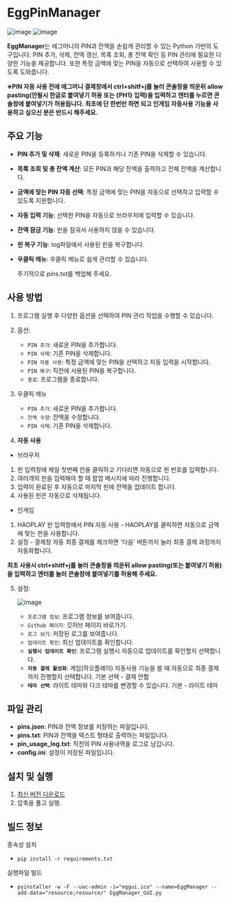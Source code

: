 # EggPinManager
![image](https://github.com/user-attachments/assets/68e749e5-bb26-4e60-9668-160815ee9678)
![image](https://github.com/user-attachments/assets/96933151-96de-47e1-a5ad-54315db3e178)




**EggManager**는 에그머니의 PIN과 잔액을 손쉽게 관리할 수 있는 Python 기반의 도구입니다. PIN 추가, 삭제, 잔액 갱신, 목록 조회, 총 잔액 확인 등 PIN 관리에 필요한 다양한 기능을 제공합니다. 또한 특정 금액에 맞는 PIN을 자동으로 선택하여 사용할 수 있도록 도와줍니다.

**※PIN 자동 사용 전에 에그머니 결제창에서 ctrl+shitf+j를 눌러 콘솔창을 띄운뒤 allow pasting(안될시 한글로 붙여넣기 허용 또는 {PH1} 입력)을 입력하고 엔터를 누르면 콘솔창에 붙여넣기가 허용됩니다. 최초에 단 한번만 하면 되고 인게임 자동사용 기능을 사용하고 싶으신 분은 반드시 해주세요.**

## 주요 기능
- **PIN 추가 및 삭제**: 새로운 PIN을 등록하거나 기존 PIN을 삭제할 수 있습니다.
- **목록 조회 및 총 잔액 계산**: 모든 PIN과 해당 잔액을 출력하고 전체 잔액을 계산합니다.
- **금액에 맞는 PIN 자동 선택**: 특정 금액에 맞는 PIN을 자동으로 선택하고 입력할 수 있도록 지원합니다.
- **자동 입력 기능**: 선택한 PIN을 자동으로 브라우저에 입력할 수 있습니다.
- **잔액 잠금 기능**: 핀을 잠궈서 사용하지 않을 수 있습니다.
- **핀 복구 기능**: log파일에서 사용된 핀을 복구합니다.
- **우클릭 메뉴**: 우클릭 메뉴로 쉽게 관리할 수 있습니다.

  주기적으로 pins.txt를 백업해 주세요.
## 사용 방법
1. 프로그램 실행 후 다양한 옵션을 선택하여 PIN 관리 작업을 수행할 수 있습니다.
2. 옵션:
   - `PIN 추가`: 새로운 PIN을 추가합니다.
   - `PIN 삭제`: 기존 PIN을 삭제합니다.
   - `PIN 자동 사용`: 특정 금액에 맞는 PIN을 선택하고 자동 입력을 시작합니다.
   - `PIN 복구`: 직전에 사용된 PIN을 복구합니다.
   - `종료`: 프로그램을 종료합니다.
  
3. 우클릭 메뉴
   - `PIN 추가`: 새로운 PIN을 추가합니다.
   - `잔액 수정`: 잔액을 수정합니다.
   - `PIN 삭제`: 기존 PIN을 삭제합니다.
     
4. **자동 사용**
 - 브라우저
  1. 핀 입력창에 제일 첫번째 칸을 클릭하고 기다리면 자동으로 핀 번호를 입력합니다.
  2. 여러개의 핀을 입력해야 할 때 팝업 메시지에 따라 진행합니다.
  3. 입력이 완료된 후 자동으로 마지막 핀에 잔액을 업데이트 합니다.
  4. 사용된 핀은 자동으로 삭제됩니다.
 - 인게임
  1. HAOPLAY 핀 입력창에서 PIN 자동 사용 - HAOPLAY를 클릭하면 자동으로 금액에 맞는 핀을 사용합니다.
  2. 설정 - 결제창 자동 최종 결제를 체크하면 '다음' 버튼까지 눌러 최종 결제 과정까지 자동화합니다. 
  
   **최초 사용시 ctrl+shitf+j를 눌러 콘솔창을 띄운뒤 allow pasting(또는 붙여넣기 허용)을 입력하고 엔터를 눌러 콘솔창에 붙여넣기를 허용해 주세요.**

5. 설정:
   
   ![image](https://github.com/user-attachments/assets/cc246454-339f-49bf-b96b-9123e0436589)



   - `프로그램 정보`: 프로그램 정보를 보여줍니다.
   - `Github 페이지`: 깃허브 페이지 바로가기.
   - `로그 보기`: 저장된 로그를 보여줍니다.
   - `업데이트 확인`: 최신 업데이트를 확인합니다.
   - **`실행시 업데이트 확인`**: 프로그램 실행시 자동으로 업데이트를 확인할지 선택합니다.
   - **`자동 결제 활성화`**: 게임(하오플레이) 자동사용 기능을 쓸 때 자동으로 최종 결제까지 진행할지 선택합니다. 기본 선택 - 결제 안함
   - **`테마 선택`**: 라이트 테마와 다크 테마를 변경할 수 있습니다. 기본 - 라이트 테마

## 파일 관리
- **pins.json**: PIN과 잔액 정보를 저장하는 파일입니다.
- **pins.txt**: PIN과 잔액을 텍스트 형태로 출력하는 파일입니다.
- **pin_usage_log.txt**: 직전의 PIN 사용내역을 로그로 남깁니다.
- **config.ini**: 설정이 저장된 파일입니다.

## 설치 및 실행
1. [최신 버전 다운로드](https://github.com/TUVup/EggPinManager/releases/latest)
2. 압축을 풀고 실행.

## 빌드 정보

종속성 설치
- ```
  pip install -r requirements.txt
  ```

실행파일 빌드
- ```
  pyinstaller -w -F --uac-admin -i="eggui.ico" --name=EggManager --add-data="resource;resource/" EggManager_GUI.py
  ```
